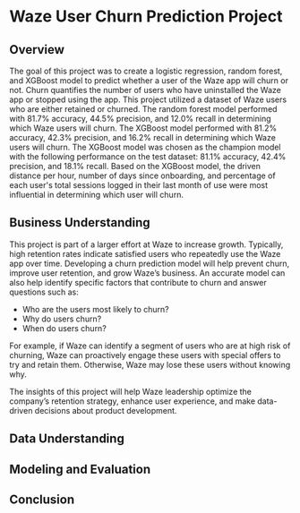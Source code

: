 # Waze User Churn Prediction Project

## Overview

The goal of this project was to create a logistic regression, random forest, and XGBoost model to predict whether a user of the Waze app will churn or not. Churn quantifies the number of users who have uninstalled the Waze app or stopped using the app. This project utilized a dataset of Waze users who are either retained or churned. The random forest model performed with 81.7% accuracy, 44.5% precision, and 12.0% recall in determining which Waze users will churn. The XGBoost model performed with 81.2% accuracy, 42.3% precision, and 16.2% recall in determining which Waze users will churn. The XGBoost model was chosen as the champion model with the following performance on the test dataset: 81.1% accuracy, 42.4% precision, and 18.1% recall. Based on the XGBoost model, the driven distance per hour, number of days since onboarding, and percentage of each user's total sessions logged in their last month of use were most influential in determining which user will churn.

## Business Understanding

This project is part of a larger effort at Waze to increase growth. Typically, high retention rates indicate satisfied users who repeatedly use the Waze app over time. Developing a churn prediction model will help prevent churn, improve user retention, and grow Waze’s business. An accurate model can also help identify specific factors that contribute to churn and answer questions such as:

* Who are the users most likely to churn?
* Why do users churn?
* When do users churn?

For example, if Waze can identify a segment of users who are at high risk of churning, Waze can proactively engage these users with special offers to try and retain them. Otherwise, Waze may lose these users without knowing why.

The insights of this project will help Waze leadership optimize the company’s retention strategy, enhance user experience, and make data-driven decisions about product development.

## Data Understanding


## Modeling and Evaluation


## Conclusion

